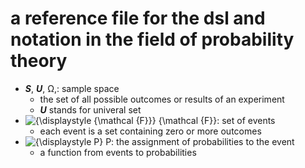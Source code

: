 # a reference file for the dsl and notation in the field of probability theory



* ***S***, ***U***, Ω,: sample space
	* the set of all possible outcomes or results of an experiment
	* ***U*** stands for univeral set
* ![{\displaystyle {\mathcal {F}}} {\mathcal {F}}](https://wikimedia.org/api/rest_v1/media/math/render/svg/205d4b91000d9dcf1a5bbabdfa6a8395fa60b676 "set of events"): set of events
	* each event is a set containing zero or more outcomes
* ![{\displaystyle P} P](https://wikimedia.org/api/rest_v1/media/math/render/svg/b4dc73bf40314945ff376bd363916a738548d40a "assignment of probabilities to the event"): the assignment of probabilities to the event
	* a function from events to probabilities




























